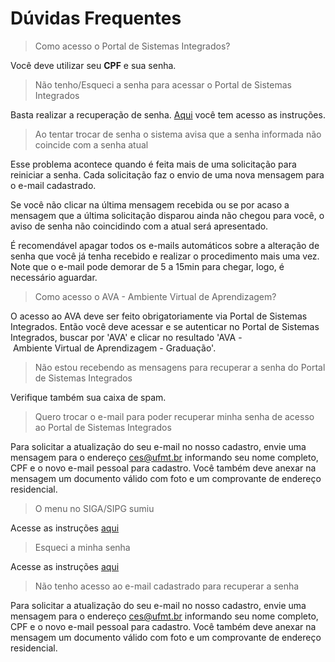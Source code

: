 # Dúvidas Frequentes

> Como acesso o Portal de Sistemas Integrados?

Você deve utilizar seu **CPF** e sua senha.

> Não tenho/Esqueci a senha para acessar o Portal de Sistemas Integrados

Basta realizar a recuperação de senha. [Aqui](../../acesso/#2-recuperacao-de-senha) você tem acesso as instruções.

> Ao tentar trocar de senha o sistema avisa que a senha informada não coincide com a senha atual

Esse problema acontece quando é feita mais de uma solicitação para reiniciar a senha. Cada solicitação faz o envio de uma nova mensagem para o e-mail cadastrado.

Se você não clicar na última mensagem recebida ou se por acaso a mensagem que a última solicitação disparou ainda não chegou para você, o aviso de senha não coincidindo com a atual será apresentado.

É recomendável apagar todos os e-mails automáticos sobre a alteração de senha que você já tenha recebido e realizar o procedimento mais uma vez. Note que o e-mail pode demorar de 5 a 15min para chegar, logo, é necessário aguardar.

> Como acesso o AVA - Ambiente Virtual de Aprendizagem?

O acesso ao AVA deve ser feito obrigatoriamente via Portal de Sistemas Integrados.
Então você deve acessar e se autenticar no Portal de Sistemas Integrados, buscar por 'AVA' e clicar no resultado 'AVA - Ambiente Virtual de Aprendizagem - Graduação'.

> Não estou recebendo as mensagens para recuperar a senha do Portal de Sistemas Integrados

Verifique também sua caixa de spam.

> Quero trocar o e-mail para poder recuperar minha senha de acesso ao Portal de Sistemas Integrados

Para solicitar a atualização do seu e-mail no nosso cadastro, envie uma mensagem para o endereço <ces@ufmt.br> informando seu nome completo, CPF e o novo e-mail pessoal para cadastro.
Você também deve anexar na mensagem um documento válido com foto e um comprovante de endereço residencial.

> O menu no SIGA/SIPG sumiu

Acesse as instruções [aqui](../menusiga.md)

> Esqueci a minha senha

Acesse as instruções [aqui](../acesso/#2-recuperacao-de-senha)

> Não tenho acesso ao e-mail cadastrado para recuperar a senha

Para solicitar a atualização do seu e-mail no nosso cadastro, envie uma mensagem para o endereço <ces@ufmt.br> informando seu nome completo, CPF e o novo e-mail pessoal para cadastro.
Você também deve anexar na mensagem um documento válido com foto e um comprovante de endereço residencial.